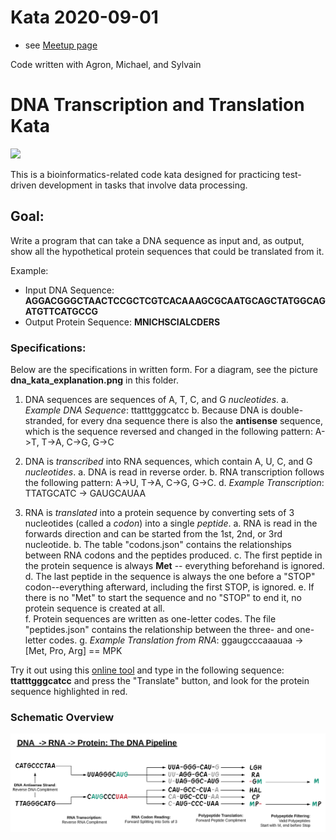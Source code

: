 # Kata 2020-09-01
- see [Meetup page](https://www.meetup.com/Munchen-Social-Coding-Dojo/events/272844158/)


Code written with Agron, Michael, and Sylvain


# DNA Transcription and Translation Kata

![](https://cdn.technologynetworks.com/tn/images/thumbs/jpeg/640_360/transcription-vs-translation-worksheet-323080.jpg)

This is a bioinformatics-related code kata designed for practicing test-driven development in tasks that involve data processing.

## Goal:

Write a program that can take a DNA sequence as input and, as output, show all the hypothetical protein sequences that could be translated from it.

Example:
  - Input DNA Sequence: **AGGACGGGCTAACTCCGCTCGTCACAAAGCGCAATGCAGCTATGGCAGATGTTCATGCCG**
  - Output Protein Sequence: **MNICHSCIALCDERS**

### Specifications:

Below are the specifications in written form.  For a diagram, see the picture **dna_kata_explanation.png** in this folder.

  1. DNA sequences are sequences of A, T, C, and G *nucleotides*.
    a. *Example DNA Sequence*: ttatttgggcatcc
    b. Because DNA is double-stranded, for every dna sequence there is also the **antisense** sequence, which is the sequence reversed and changed in the following pattern: A->T, T->A, C->G, G->C

  2. DNA is *transcribed* into RNA sequences, which contain A, U, C, and G *nucleotides*.
    a. DNA is read in reverse order.
    b. RNA transcription follows the following pattern: A->U, T->A, C->G, G->C.
    d. *Example Transcription*: TTATGCATC -> GAUGCAUAA

  3. RNA is *translated* into a protein sequence by converting sets of 3 nucleotides (called a *codon*) into a single *peptide*.
    a. RNA is read in the forwards direction and can be started from the 1st, 2nd, or 3rd nucleotide.
    b. The table "codons.json" contains the relationships between RNA codons and the peptides produced.
    c. The first peptide in the protein sequence is always **Met** -- everything beforehand is ignored.
    d. The last peptide in the sequence is always the one before a "STOP" codon--everything afterward, including the first STOP, is ignored.
    e. If there is no "Met" to start the sequence and no "STOP" to end it, no protein sequence is created at all.  
    f. Protein sequences are written as one-letter codes.  The file "peptides.json" contains the relationship between the three- and one-letter codes.
    g. *Example Translation from RNA*: ggaugcccaaauaa -> [Met, Pro, Arg] == MPK

Try it out using this [online tool](https://web.expasy.org/translate/) and type in the following sequence: **ttatttgggcatcc** and press the "Translate" button, and look for the protein sequence highlighted in red.

### Schematic Overview

![](https://github.com/bennop/Kata/blob/master/20200901/dna_kata_explanation.png)
